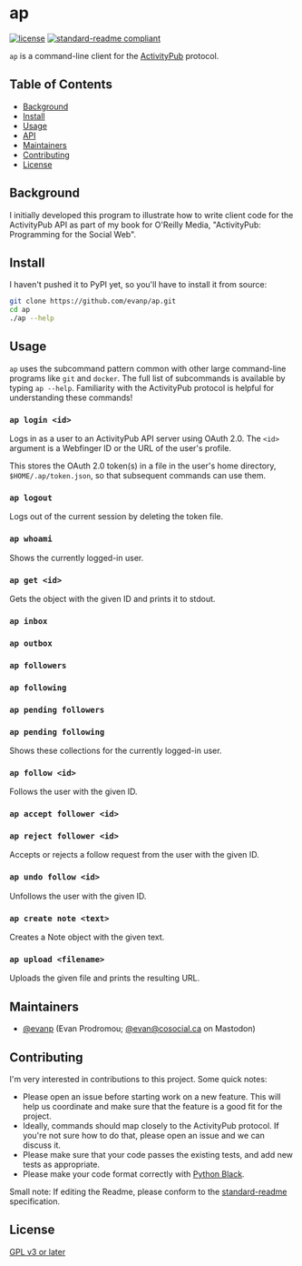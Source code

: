 # ap

[![license](https://img.shields.io/github/license/evanp/ap.svg)](LICENSE)
[![standard-readme compliant](https://img.shields.io/badge/readme%20style-standard-brightgreen.svg?style=flat-square)](https://github.com/RichardLitt/standard-readme)

`ap` is a command-line client for the [ActivityPub](https://www.w3.org/TR/activitypub/) protocol.

## Table of Contents

- [Background](#background)
- [Install](#install)
- [Usage](#usage)
- [API](#api)
- [Maintainers](#maintainers)
- [Contributing](#contributing)
- [License](#license)

## Background

I initially developed this program to illustrate how to write client code for the ActivityPub API as part of my book for O'Reilly Media, "ActivityPub: Programming for the Social Web".

## Install

I haven't pushed it to PyPI yet, so you'll have to install it from source:

```bash
git clone https://github.com/evanp/ap.git
cd ap
./ap --help
```

## Usage

`ap` uses the subcommand pattern common with other large command-line programs like `git` and `docker`.  The full list of subcommands is available by typing `ap --help`. Familiarity with the ActivityPub protocol is helpful for understanding these commands!

### `ap login <id>`

Logs in as a user to an ActivityPub API server using OAuth 2.0. The `<id>` argument is a Webfinger ID or the URL of the user's profile.

This stores the OAuth 2.0 token(s) in a file in the user's home directory, `$HOME/.ap/token.json`, so that subsequent commands can use them.

### `ap logout`

Logs out of the current session by deleting the token file.

### `ap whoami`

Shows the currently logged-in user.

### `ap get <id>`

Gets the object with the given ID and prints it to stdout.

### `ap inbox`
### `ap outbox`
### `ap followers`
### `ap following`
### `ap pending followers`
### `ap pending following`

Shows these collections for the currently logged-in user.

### `ap follow <id>`

Follows the user with the given ID.

### `ap accept follower <id>`
### `ap reject follower <id>`

Accepts or rejects a follow request from the user with the given ID.

### `ap undo follow <id>`

Unfollows the user with the given ID.

### `ap create note <text>`

Creates a Note object with the given text.

### `ap upload <filename>`

Uploads the given file and prints the resulting URL.

## Maintainers

- [@evanp](https://github.com/evanp) (Evan Prodromou; [@evan@cosocial.ca](https://cosocial.ca/users/evan) on Mastodon)

## Contributing

I'm very interested in contributions to this project. Some quick notes:

- Please open an issue before starting work on a new feature. This will help us coordinate and make sure that the feature is a good fit for the project.
- Ideally, commands should map closely to the ActivityPub protocol. If you're not sure how to do that, please open an issue and we can discuss it.
- Please make sure that your code passes the existing tests, and add new tests as appropriate.
- Please make your code format correctly with [Python Black](https://black.readthedocs.io/).

Small note: If editing the Readme, please conform to the [standard-readme](https://github.com/RichardLitt/standard-readme) specification.

## License

[GPL v3 or later](../LICENSE)
